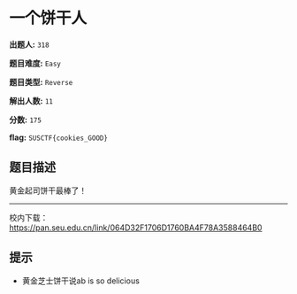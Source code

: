 
# 一个饼干人

**出题人:** `318`

**题目难度:** `Easy`

**题目类型:** `Reverse`

**解出人数:** `11`

**分数:** `175`

**flag:** `SUSCTF{cookies_GOOD}`

## 题目描述

黄金起司饼干最棒了！

---
校内下载：https://pan.seu.edu.cn/link/064D32F1706D1760BA4F78A3588464B0


## 提示

- 黄金芝士饼干说ab is so delicious

            